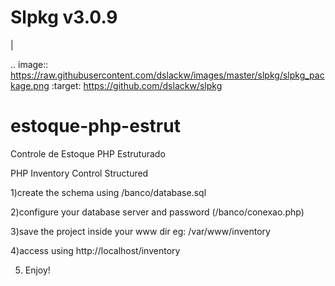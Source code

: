 Slpkg v3.0.9
============

|

.. image:: https://raw.githubusercontent.com/dslackw/images/master/slpkg/slpkg_package.png
    :target: https://github.com/dslackw/slpkg
    
    
# estoque-php-estrut
Controle de Estoque PHP Estruturado 

PHP Inventory Control Structured

1)create the schema using /banco/database.sql

2)configure your database server and password (/banco/conexao.php)

3)save the project inside your www dir eg: /var/www/inventory

4)access using http://localhost/inventory


5) Enjoy!



